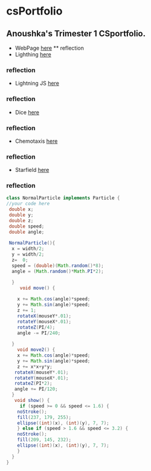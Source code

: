 
# csPortfolio
## Anoushka's Trimester 1 CSportfolio.


* WebPage [here](https://sunkuma.github.io/WebPage/bigSur/)
** reflection 
* Lighthing [here](https://sunkuma.github.io/lightning2/)
### reflection 
* Lightning JS [here](https://sunkuma.github.io/lightning2/LightningJavaScript/index.html)
### reflection
* Dice [here](https://sunkuma.github.io/dice3/)
### reflection 
* Chemotaxis [here](https://sunkuma.github.io/chemotaxis4/)
### reflection 
* Starfield [here](https://sunkuma.github.io/starfield5/)
### reflection 


```Java
class NormalParticle implements Particle {
//your code here
 double x; 
 double y; 
 double z;
 double speed; 
 double angle;
 
 NormalParticle(){
  x = width/2;
  y = width/2; 
  z=  0;
  speed = (double)(Math.random()*8);
  angle = (Math.random()*Math.PI*2); 

  } 
     void move() {
 
    x += Math.cos(angle)*speed;
    y += Math.sin(angle)*speed; 
    z += 1;
    rotateX(mouseY*.01);
    rotateY(mouseX*.01);
    rotateZ(PI/4);
    angle -= PI/240; 
    
  }
    void move2() {
    x += Math.cos(angle)*speed;
    y += Math.sin(angle)*speed; 
    z += x*x+y*y;
   rotateX(mouseY*.01);
   rotateY(mouseX*.01);
   rotateZ(PI*2);
   angle += PI/120; 
  }
   void show() {
     if (speed >= 0 && speed <= 1.6) {
    noStroke();
    fill(237, 179, 255);
    ellipse((int)(x), (int)(y), 7, 7);
    } else if (speed > 1.6 && speed <= 3.2) {
    noStroke();
    fill(209, 145, 232);
    ellipse((int)(x), (int)(y), 7, 7);
    } 
  }
}

```
